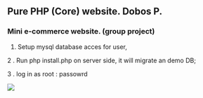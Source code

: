 <H2> Pure PHP (Core) website. Dobos P. </H2>
<H3> Mini e-commerce website. (group project)</H3>

1.  Setup mysql database acces for user,

2 . Run php install.php on server side, it will migrate an demo DB;

3 . log in as root : passowrd

<img src= "screen_shot.jpg">